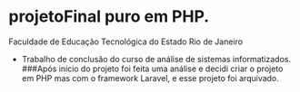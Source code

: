 # projetoFinal puro em PHP.
Faculdade de Educação Tecnológica do Estado Rio de Janeiro
- Trabalho de conclusão do curso de análise de sistemas informatizados.
###Após início do projeto foi feita uma análise e decidi criar o projeto em PHP mas com o framework Laravel, e esse projeto foi arquivado.
